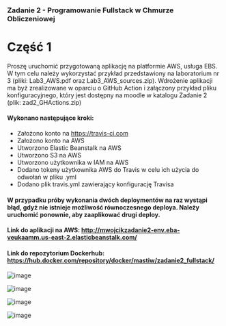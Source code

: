 ### Zadanie 2 - Programowanie Fullstack w Chmurze Obliczeniowej

# Część 1

Proszę uruchomić przygotowaną aplikację na platformie AWS, usługa EBS. W tym celu należy
wykorzystać przykład przedstawiony na laboratorium nr 3 (pliki: Lab3_AWS.pdf oraz
Lab3_AWS_sources.zip).
Wdrożenie aplikacji ma byż zrealizowane w oparciu o GitHub Action i załączony przykład pliku
konfiguracyjnego, który jest dostępny na moodle w katalogu Zadanie 2 (plik: zad2_GHActions.zip)

#### Wykonano następujące kroki:
- Założono konto na https://travis-ci.com
- Założono konto na AWS
- Utworzono Elastic Beanstalk na AWS
- Utworzono S3 na AWS
- Utworzono użytkownika w IAM na AWS
- Dodano tokeny użytkownika AWS do Travis w celu ich użycia do odwołań w pliku .yml
- Dodano plik travis.yml zawierający konfigurację Travisa

#### W przypadku próby wykonania dwóch deploymentów na raz wystąpi błąd, gdyż nie istnieje możliwość równoczesnego deploya. Należy uruchomić ponownie, aby zaaplikować drugi deploy.

#### Link do aplikacji na AWS: http://mwojcikzadanie2-env.eba-veukaamm.us-east-2.elasticbeanstalk.com/ <br/>
#### Link do repozytorium Dockerhub: https://hub.docker.com/repository/docker/mastiw/zadanie2_fullstack/

![image](https://user-images.githubusercontent.com/62160228/172723327-de31401c-2f60-40da-bf9f-db5f7d44958d.png)

![image](https://user-images.githubusercontent.com/62160228/172723948-a1364611-5174-4ced-aa3c-1f5dd93c06cf.png)

![image](https://user-images.githubusercontent.com/62160228/172733105-1e94ded4-1527-4e01-b96f-3e3944748c77.png)

![image](https://user-images.githubusercontent.com/62160228/172732991-472d56eb-d5bc-4ad8-9241-76a8072d03b8.png)



